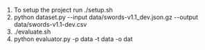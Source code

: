 1. To setup the project run ./setup.sh
2. python dataset.py --input data/swords-v1.1_dev.json.gz --output data/swords-v1.1-dev.csv
3. ./evaluate.sh
4. python evaluator.py -p data -t data -o dat
